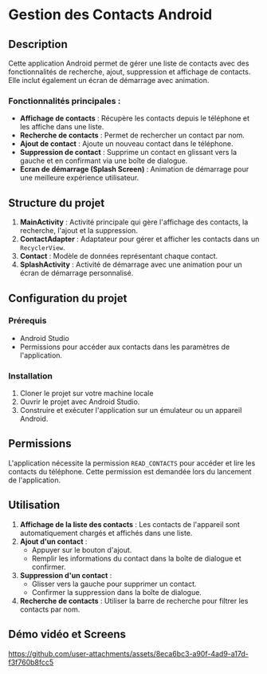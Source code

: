 # Gestion des Contacts Android

## Description
Cette application Android permet de gérer une liste de contacts avec des fonctionnalités de recherche, ajout, suppression et affichage de contacts. Elle inclut également un écran de démarrage avec animation.

### Fonctionnalités principales :
- **Affichage de contacts** : Récupère les contacts depuis le téléphone et les affiche dans une liste.
- **Recherche de contacts** : Permet de rechercher un contact par nom.
- **Ajout de contact** : Ajoute un nouveau contact dans le téléphone.
- **Suppression de contact** : Supprime un contact en glissant vers la gauche et en confirmant via une boîte de dialogue.
- **Ecran de démarrage (Splash Screen)** : Animation de démarrage pour une meilleure expérience utilisateur.

## Structure du projet
1. **MainActivity** : Activité principale qui gère l'affichage des contacts, la recherche, l'ajout et la suppression.
2. **ContactAdapter** : Adaptateur pour gérer et afficher les contacts dans un `RecyclerView`.
3. **Contact** : Modèle de données représentant chaque contact.
4. **SplashActivity** : Activité de démarrage avec une animation pour un écran de démarrage personnalisé.

## Configuration du projet

### Prérequis
- Android Studio
- Permissions pour accéder aux contacts dans les paramètres de l'application.

### Installation
1. Cloner le projet sur votre machine locale 
2. Ouvrir le projet avec Android Studio.
3. Construire et exécuter l'application sur un émulateur ou un appareil Android.

## Permissions
L'application nécessite la permission `READ_CONTACTS` pour accéder et lire les contacts du téléphone. Cette permission est demandée lors du lancement de l'application.

## Utilisation
1. **Affichage de la liste des contacts** : Les contacts de l'appareil sont automatiquement chargés et affichés dans une liste.
2. **Ajout d'un contact** :
   - Appuyer sur le bouton d'ajout.
   - Remplir les informations du contact dans la boîte de dialogue et confirmer.
3. **Suppression d'un contact** :
   - Glisser vers la gauche pour supprimer un contact.
   - Confirmer la suppression dans la boîte de dialogue.
4. **Recherche de contacts** : Utiliser la barre de recherche pour filtrer les contacts par nom.

## Démo vidéo et Screens 


https://github.com/user-attachments/assets/8eca6bc3-a90f-4ad9-a17d-f3f760b8fcc5



